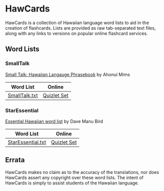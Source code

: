 # HawCards #

HawCards is a collection of Hawaiian language word lists to aid in the creation of flashcards. Lists are provided as raw tab-separated text files, along with any links to versions on popular online flashcard services.

## Word Lists ##

### SmallTalk ###

[Small Talk: Hawaiian Langauge Phrasebook](http://www.lulu.com/shop/ahonui-miuizlet.com/_4ogfhvms/small-talk/ebook/product-20369790.html) by Ahonui Mims

| Word List | Online |
|:---------:|:-----------:|
| [SmallTalk.txt](https://raw.githubusercontent.com/jonthysell/HawCards/master/lists/SmallTalk.txt) | [Quizlet Set](https://quizlet.com/282942067) |

### StarEssential ###

[Essential Hawaiian word list](http://the.honoluluadvertiser.com/article/2007/Jul/06/ln/wordlist.html) by Dave Manu Bird

| Word List | Online |
|:---------:|:-----------:|
| [StarEssential.txt](https://raw.githubusercontent.com/jonthysell/HawCards/master/lists/StarEssential.txt) | [Quizlet Set](https://quizlet.com/172485514) |

## Errata ##

HawCards makes no claim as to the accuracy of the translations, nor does HawCards assert any copyright over these word lists. The intent of HawCards is simply to assist students of the Hawaiian language.
